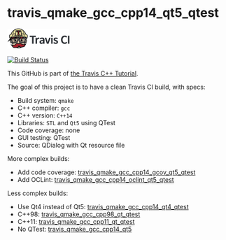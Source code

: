 # travis_qmake_gcc_cpp14_qt5_qtest

[![Travis CI logo](TravisCI.png)](https://travis-ci.org)

[![Build Status](https://travis-ci.org/richelbilderbeek/travis_qmake_gcc_cpp14_qt5_qtest.svg?branch=master)](https://travis-ci.org/richelbilderbeek/travis_qmake_gcc_cpp14_qt5_qtest)

This GitHub is part of [the Travis C++ Tutorial](https://github.com/richelbilderbeek/travis_cpp_tutorial).

The goal of this project is to have a clean Travis CI build, with specs:
 * Build system: `qmake`
 * C++ compiler: `gcc`
 * C++ version: `C++14`
 * Libraries: `STL` and `Qt5` using QTest
 * Code coverage: none
 * GUI testing: QTest
 * Source: QDialog with Qt resource file

More complex builds:
 * Add code coverage: [travis_qmake_gcc_cpp14_gcov_qt5_qtest](https://www.github.com/richelbilderbeek/travis_qmake_gcc_cpp14_gcov_qt5_qtest)
 * Add OCLint: [travis_qmake_gcc_cpp14_oclint_qt5_qtest](https://www.github.com/richelbilderbeek/travis_qmake_gcc_cpp14_oclint_qt5_qtest)

Less complex builds:
 * Use Qt4 instead of Qt5: [travis_qmake_gcc_cpp14_qt4_qtest](https://www.github.com/richelbilderbeek/travis_qmake_gcc_cpp14_qt4_qtest)
 * C++98: [travis_qmake_gcc_cpp98_qt_qtest](https://www.github.com/richelbilderbeek/travis_qmake_gcc_cpp98_qt_qtest)
 * C++11: [travis_qmake_gcc_cpp11_qt_qtest](https://www.github.com/richelbilderbeek/travis_qmake_gcc_cpp11_qt_qtest)
 * No QTest: [travis_qmake_gcc_cpp14_qt5](https://www.github.com/richelbilderbeek/travis_qmake_gcc_cpp14_qt5)

